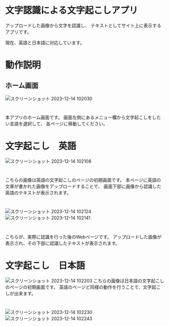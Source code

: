 # 文字認識による文字起こしアプリ

アップロードした画像から文字を認識し、
テキストとしてサイト上に表示するアプリです。

現在、英語と日本語に対応しています。

# 動作説明
## ホーム画面
![スクリーンショット 2023-12-14 102030](https://github.com/YukiziSuzuki/OCR_Webapp/assets/61078145/4fa608fe-d1a1-4357-b7a6-8b725f8d98f5)
#
本アプリのホーム画面です。
画面左側にあるメニュー欄から文字起こしをしたい言語を選択して、
各ページに移動してください。

# 文字起こし　英語
![スクリーンショット 2023-12-14 102108](https://github.com/YukiziSuzuki/OCR_Webapp/assets/61078145/9339af05-5e5e-4043-94e8-e87f0fd30cff)
# 
こちらの画像は英語の文字起こしのページの初期画面です。
本ページに英語の文章が書かれた画像をアップロードすることで、
画面下部に画像から認識した英語のテキストが表示されます。

# 
![スクリーンショット 2023-12-14 102124](https://github.com/YukiziSuzuki/OCR_Webapp/assets/61078145/8d21616f-7400-4581-b76d-53d9707af7f8)
![スクリーンショット 2023-12-14 102141](https://github.com/YukiziSuzuki/OCR_Webapp/assets/61078145/332f1165-272b-47d8-bccb-13adab2a2293)
# 
こちらが、実際に認識を行った後のWebページです。
アップロードした画像が表示され、その下部に認識したテキストが表示されます。


# 文字起こし　日本語
![スクリーンショット 2023-12-14 102203](https://github.com/YukiziSuzuki/OCR_Webapp/assets/61078145/748ec363-93c8-435e-a452-a51efe45b924)
こちらの画像は日本語の文字起こしのページの初期画面です。
英語のページど同様の動作を行うことで、文字起こしが出来ます。
# 
![スクリーンショット 2023-12-14 102230](https://github.com/YukiziSuzuki/OCR_Webapp/assets/61078145/0aca8980-f4f5-4c6f-bf5b-7a74477fce76)
![スクリーンショット 2023-12-14 102243](https://github.com/YukiziSuzuki/OCR_Webapp/assets/61078145/814a410e-de2c-4e0b-83fe-6e83e1258b19)
# 


